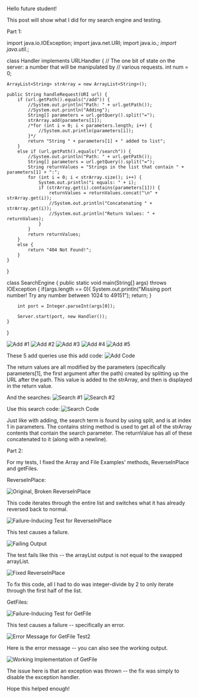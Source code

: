 Hello future student!

This post will show what I did for my search engine and testing.



Part 1:


import java.io.IOException;
import java.net.URI;
import java.io.*; 
import java.util.*; 

class Handler implements URLHandler {
    // The one bit of state on the server: a number that will be manipulated by
    // various requests.
    int num = 0;

    ArrayList<String> strArray = new ArrayList<String>();

    public String handleRequest(URI url) {
        if (url.getPath().equals("/add")) {
            //System.out.println("Path: " + url.getPath());
            //System.out.println("Adding");
            String[] parameters = url.getQuery().split("=");
            strArray.add(parameters[1]);
            /*for (int i = 0; i < parameters.length; i++) {
                //System.out.println(parameters[i]);
            }*/
            return "String " + parameters[1] + " added to list";
        }
        else if (url.getPath().equals("/search")) {
            //System.out.println("Path: " + url.getPath());
            String[] parameters = url.getQuery().split("=");
            String returnValues = "Strings in the list that contain " + parameters[1] + ":";
            for (int i = 0; i < strArray.size(); i++) {
                System.out.println("i equals: " + i);
                if (strArray.get(i).contains(parameters[1])) {
                    returnValues = returnValues.concat("\n" + strArray.get(i));
                    //System.out.println("Concatenating " + strArray.get(i));
                    //System.out.println("Return Values: " + returnValues);
                }
            }
            return returnValues;
        }
        else {
            return "404 Not Found!";
        }
    }
}

class SearchEngine {
    public static void main(String[] args) throws IOException {
        if(args.length == 0){
            System.out.println("Missing port number! Try any number between 1024 to 49151");
            return;
        }

        int port = Integer.parseInt(args[0]);

        Server.start(port, new Handler());
    }
}

![Add #1](./search%20engine%201.png)
![Add #2](./search%20engine%202.png)
![Add #3](./search%20engine%203.png)
![Add #4](./search%20engine%204.png)
![Add #5](./search%20engine%205.png)

These 5 add queries use this add code:
![Add Code](./search%20engine%20add.png)

The return values are all modified by the parameters (specifically parameters[1], the first argument after the path) created by splitting up the URL after the path. This value is added to the strArray, and then is displayed in the return value.


And the searches:
![Search #1](./search%20engine%206.png)
![Search #2](./search%20engine%207.png)

Use this search code:
![Search Code](./search%20engine%20search.png)

Just like with adding, the search term is found by using split, and is at index 1 in parameters. The contains string method is used to get all of the strArray contents that contain the search parameter. The returnValue has all of these concatenated to it (along with a newline).







Part 2:


For my tests, I fixed the Array and File Examples' methods, ReverseInPlace and getFiles.

ReverseInPlace:


![Original, Broken ReverseInPlace](./broken%20reverseinplace.png)

This code iterates through the entire list and switches what it has already reversed back to normal.


![Failure-Inducing Test for ReverseInPlace](./ArrayTest.png)

This test causes a failure.


![Failing Output](./failure%20message%20for%20reverseinplace.png)

The test fails like this -- the arrayList output is not equal to the swapped arrayList.


![Fixed ReverseInPlace](./working%20reverseinplace.png)

To fix this code, all I had to do was integer-divide by 2 to only iterate through the first half of the list.






GetFiles:



![Failure-Inducing Test for GetFile](./ListTests.png)

This test causes a failure -- specifically an error.


![Error Message for GetFile Test2](./error%20message%20for%20file%20find.png)

Here is the error message -- you can also see the working output.


![Working Implementation of GetFile](./working%20file%20find.png)

The issue here is that an exception was thrown -- the fix was simply to disable the exception handler.
















Hope this helped enough!



